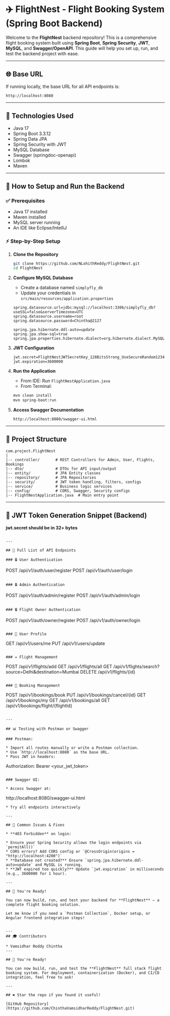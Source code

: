 # ✈️ FlightNest - Flight Booking System (Spring Boot Backend)

Welcome to the **FlightNest** backend repository! This is a comprehensive flight booking system built using **Spring Boot**, **Spring Security**, **JWT**, **MySQL**, and **Swagger/OpenAPI**. This guide will help you set up, run, and test the backend project with ease.

---

## 🌐 Base URL

If running locally, the base URL for all API endpoints is:

```
http://localhost:8080
```

---

## 🔧 Technologies Used

* Java 17
* Spring Boot 3.3.12
* Spring Data JPA
* Spring Security with JWT
* MySQL Database
* Swagger (springdoc-openapi)
* Lombok
* Maven

---

## 🚀 How to Setup and Run the Backend

### ✅ Prerequisites

* Java 17 installed
* Maven installed
* MySQL server running
* An IDE like Eclipse/IntelliJ

### ⚡ Step-by-Step Setup

1. **Clone the Repository**

   ```bash
   git clone https://github.com/NLohithReddy/FlightNest.git
   cd FlightNest
   ```

2. **Configure MySQL Database**

   * Create a database named `simplyfly_db`
   * Update your credentials in `src/main/resources/application.properties`

   ```properties
   spring.datasource.url=jdbc:mysql://localhost:3306/simplyfly_db?useSSL=false&serverTimezone=UTC
   spring.datasource.username=root
   spring.datasource.password=Chintha@2127

   spring.jpa.hibernate.ddl-auto=update
   spring.jpa.show-sql=true
   spring.jpa.properties.hibernate.dialect=org.hibernate.dialect.MySQL8Dialect
   ```

3. **JWT Configuration**

   ```properties
   jwt.secret=FlightNestJWTSecretKey_128BitsStrong_UseSecureRandom1234
   jwt.expiration=3600000
   ```

4. **Run the Application**

   * From IDE: Run `FlightNestApplication.java`
   * From Terminal:

   ```bash
   mvn clean install
   mvn spring-boot:run
   ```

5. **Access Swagger Documentation**

   ```
   http://localhost:8080/swagger-ui.html
   ```

---

## 🔢 Project Structure

```
com.project.FlightNest
|
|-- controller/       # REST Controllers for Admin, User, Flights, Bookings
|-- dto/              # DTOs for API input/output
|-- entity/           # JPA Entity classes
|-- repository/       # JPA Repositories
|-- security/         # JWT token handling, filters, configs
|-- service/          # Business logic services
|-- config/           # CORS, Swagger, Security configs
|-- FlightNestApplication.java  # Main entry point
```

---

## 🔐 JWT Token Generation Snippet (Backend)

**jwt.secret should be in 32+ bytes**
```

---

## 🏢 Full List of API Endpoints

### 🔒 User Authentication

```
POST /api/v1/auth/user/register
POST /api/v1/auth/user/login
```

### 🔒 Admin Authentication

```
POST /api/v1/auth/admin/register
POST /api/v1/auth/admin/login
```

### 🔒 Flight Owner Authentication

```
POST /api/v1/auth/owner/register
POST /api/v1/auth/owner/login
```

### 👤 User Profile

```
GET  /api/v1/users/me
PUT  /api/v1/users/update
```

### ✈️ Flight Management

```
POST   /api/v1/flights/add
GET    /api/v1/flights/all
GET    /api/v1/flights/search?source=Delhi&destination=Mumbai
DELETE /api/v1/flights/{id}
```

### 🛬 Booking Management

```
POST /api/v1/bookings/book
PUT  /api/v1/bookings/cancel/{id}
GET  /api/v1/bookings/my
GET  /api/v1/bookings/all
GET  /api/v1/bookings/flight/{flightId}
```

---

## 📊 Testing with Postman or Swagger

### Postman:

* Import all routes manually or write a Postman collection.
* Use `http://localhost:8080` as the base URL.
* Pass JWT in headers:

  ```
  Authorization: Bearer <your_jwt_token>
  ```

### Swagger UI:

* Access Swagger at:

  ```
  http://localhost:8080/swagger-ui.html
  ```
* Try all endpoints interactively

---

## 🚫 Common Issues & Fixes

* **403 Forbidden** on login:

  * Ensure your Spring Security allows the login endpoints via `permitAll()`
  * CORS errors? Add CORS config or `@CrossOrigin(origins = "http://localhost:4200")`
* **Database not created?** Ensure `spring.jpa.hibernate.ddl-auto=update` and MySQL is running.
* **JWT expired too quickly?** Update `jwt.expiration` in milliseconds (e.g., 3600000 for 1 hour).

---

## 🚀 You're Ready!

You can now build, run, and test your backend for **FlightNest** — a complete flight booking solution.

Let me know if you need a `Postman Collection`, Docker setup, or Angular frontend integration steps!


---
## 🎓 Contributors

* Vamsidhar Reddy Chintha 
---

## 🚀 You're Ready!

You can now build, run, and test the **FlightNest** full stack flight booking system. For deployment, containerization (Docker), and CI/CD integration, feel free to ask!

---

## ❤️ Star the repo if you found it useful!

[GitHub Repository](https://github.com/ChinthaVamsidharReddy/FlightNest.git)

